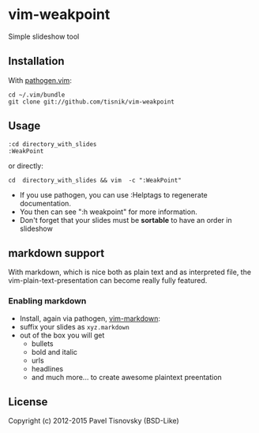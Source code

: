 # vim-weakpoint

Simple slideshow tool

## Installation

With [pathogen.vim](https://github.com/tpope/vim-pathogen):

    cd ~/.vim/bundle
    git clone git://github.com/tisnik/vim-weakpoint

## Usage

    :cd directory_with_slides
    :WeakPoint

or directly:

    cd  directory_with_slides && vim  -c ":WeakPoint"

* If you use pathogen, you can use :Helptags to regenerate documentation.
* You then can see ":h weakpoint" for more information.
* Don't forget that your slides must be **sortable** to have an order in slideshow

## markdown support
With markdown, which is nice both as plain text and as interpreted file, the vim-plain-text-presentation can become really fully featured. 
### Enabling markdown
 * Install, again via pathogen,  [vim-markdown](https://github.com/plasticboy/vim-markdown):
 * suffix your slides as `xyz.markdown`
 * out of the box you will get
    * bullets
    * bold and italic
    * urls
    * headlines
    * and much more... to create awesome plaintext preentation

## License

Copyright (c) 2012-2015 Pavel Tisnovsky (BSD-Like)

